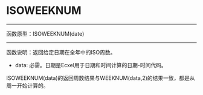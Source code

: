 # ISOWEEKNUM
*****
函数原型：ISOWEEKNUM(date)
*****
函数说明：返回给定日期在全年中的ISO周数。

* data: 必需。日期是Ecxel用于日期和时间计算的日期-时间代码。

ISOWEEKNUM(data)的返回周数结果与WEEKNUM(data,2)的结果一致，都是从周一开始计算的。

